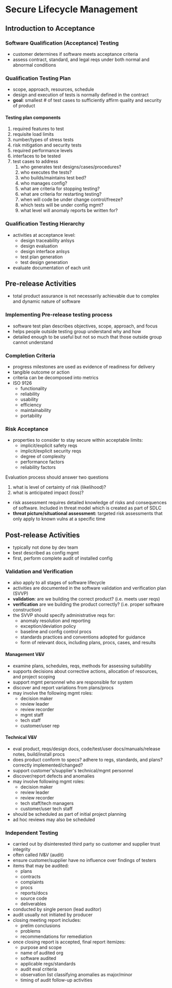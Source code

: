 # Secure Lifecycle Management

## Introduction to Acceptance

### Software Qualification (Acceptance) Testing

- customer determines if software meets acceptance criteria
- assess contract, standard, and legal reqs under both normal and abnormal conditions

### Qualification Testing Plan

- scope, approach, resources, schedule
- design and execution of tests is normally defined in the contract
- **goal**: smallest # of test cases to sufficiently affirm quality and security of product

#### Testing plan components

1. required features to test
2. requisite load limits
3. number/types of stress tests
4. risk mitigation and security tests
5. required performance levels
6. interfaces to be tested
7. test cases to address
   1. who generates test designs/cases/procedures?
   2. who executes the tests?
   3. who builds/maintains test bed?
   4. who manages config?
   5. what are criteria for stopping testing?
   6. what are criteria for restarting testing?
   7. when will code be under change control/freeze?
   8. which tests will be under config mgmt?
   9. what level will anomaly reports be written for?

### Qualification Testing Hierarchy

- activities at acceptance level:
  - design traceability anlsys
  - design evaluation
  - design interface anlsys
  - test plan generation
  - test design generation
- evaluate documentation of each unit

## Pre-release Activities

- total product assurance is not necessarily achievable due to complex and dynamic nature of software

### Implementing Pre-release testing process

- software test plan describes objectives, scope, approach, and focus
- helps people outside testing group understand why and how
- detailed enough to be useful but not so much that those outside group cannot understand

### Completion Criteria

- progress milestones are used as evidence of readiness for delivery
- tangible outcome or action
- criteria can be decomposed into metrics
- ISO 9126
  - functionality
  - reliability
  - usability
  - efficiency
  - maintainability
  - portability

### Risk Acceptance

- properties to consider to stay secure within acceptable limits:
  - implicit/explicit safety reqs
  - implicit/explicit security reqs
  - degree of complexity
  - performance factors
  - reliability factors

Evaluation process should answer two questions

1. what is level of certainty of risk (likelihood)?
2. what is anticipated impact (loss)?

- risk assessment requires detailed knowledge of risks and consequences of software. Included in threat model which is created as part of SDLC
- **threat picture/situational assessment:** targeted risk assessments that only apply to known vulns at a specific time

## Post-release Activities

- typically not done by dev team
- best described as config mgmt
- first, perform complete audit of installed config

### Validation and Verification

- also apply to all stages of software lifecycle
- activities are documented in the software validation and verification plan (SVVP)
- **validation**: are we building the correct product? (i.e. meets user reqs)
- **verification** are we building the product correctly? (i.e. proper software construction)
- the SVVP should specify administrative reqs for:
  - anomaly resolution and reporting
  - exception/deviation policy
  - baseline and config control procs
  - standards practices and conventions adopted for guidance
  - form of relevant docs, including plans, procs, cases, and results

#### Management V&V

- examine plans, schedules, reqs, methods for assessing suitability
- supports decisions about corrective actions, allocation of resources, and project scoping
- support mgmt personnel who are responsible for system
- discover and report variations from plans/procs
- may involve the following mgmt roles:
  - decision maker
  - review leader
  - review recorder
  - mgmt staff
  - tech staff
  - customer/user rep

#### Technical V&V

- eval product, reqs/design docs, code/test/user docs/manuals/release notes, build/install procs
- does product conform to specs? adhere to regs, standards, and plans? correctly implemented/changed?
- support customer's/supplier's technical/mgmt personnel
- discover/report defects and anomalies
- may involve following mgmt roles:
  - decision maker
  - review leader
  - review recorder
  - tech staff/tech managers
  - customer/user tech staff
- should be scheduled as part of initial project planning
- ad hoc reviews may also be scheduled

### Independent Testing

- carried out by disinterested third party so customer and supplier trust integrity
- often called IV&V (audit)
- ensure customer/supplier have no influence over findings of testers
- items that may be audited:
  - plans
  - contracts
  - complaints
  - procs
  - reports/docs
  - source code
  - deliverables
- conducted by single person (lead auditor)
- audit usually not initiated by producer
- closing meeting report includes:
  - prelim conclusions
  - problems
  - recommendations for remediation
- once closing report is accepted, final report itemizes:
  - purpose and scope
  - name of audited org
  - software audited
  - applicable regs/standards
  - audit eval criteria
  - observation list classifying anomalies as major/minor
  - timing of audit follow-up activities
